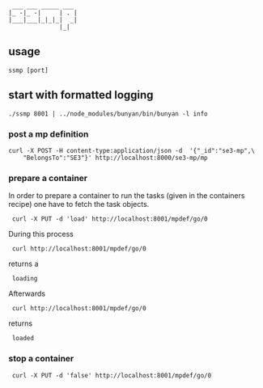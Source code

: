 ```
              
 ___ ___ _____ ___ 
|_ -|_ -|     | . |
|___|___|_|_|_|  _|
              |_|  
```

## usage

```
ssmp [port]
```

## start with formatted logging
```
./ssmp 8001 | ../node_modules/bunyan/bin/bunyan -l info
```

### post a mp definition


```
curl -X POST -H content-type:application/json -d  '{"_id":"se3-mp",\
	"BelongsTo":"SE3"}' http://localhost:8000/se3-mp/mp
```

### prepare a container

In order to prepare a container to run the tasks 
(given in the containers recipe) one have to fetch
the task objects. 

```
 curl -X PUT -d 'load' http://localhost:8001/mpdef/go/0
```
During this process 
```
 curl http://localhost:8001/mpdef/go/0
```
returns a
```
 loading
```
Afterwards 
```
 curl http://localhost:8001/mpdef/go/0
```
returns
```
 loaded
```

### stop a container

```
 curl -X PUT -d 'false' http://localhost:8001/mpdef/go/0
```